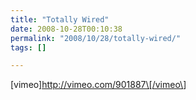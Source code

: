 ```yaml
---
title: "Totally Wired"
date: 2008-10-28T00:10:38
permalink: "2008/10/28/totally-wired/"
tags: []

---
```

\[vimeo\]<http://vimeo.com/901887\[/vimeo\>]
